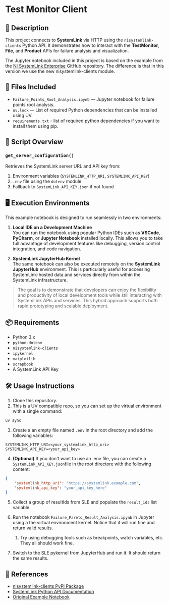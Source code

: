 # Test Monitor Client

## 📘 Description

This project connects to **SystemLink** via HTTP using the `nisystemlink-clients` Python API. It demonstrates how to interact with the **TestMonitor**, **File**, and **Product** APIs for failure analysis and visualization.

The Jupyter notebook included in this project is based on the example from the [NI SystemLink Enterprise](https://github.com/ni/systemlink-enterprise-examples/blob/main/Script%20Analysis%20Examples/Test%20Data%20Analysis/Failure_Pareto_Result_Analysis.ipynb) GitHub repository. The difference is that in this version we use the new nisystemlink-clients module.

## 📁 Files Included

- `Failure_Points_Root_Analysis.ipynb` — Jupyter notebook for failure points root analysis.
- `uv.lock` — List of required Python dependencies that can be installed using UV.
- `requirements.txt` - list of required python dependencies if you want to install them using pip.

## 🧠 Script Overview

### `get_server_configuration()`

Retrieves the SystemLink server URL and API key from:

1. Environment variables (`SYSTEMLINK_HTTP_URI`, `SYSTEMLINK_API_KEY`)
2. `.env` file using the `dotenv` module
3. Fallback to `SystemLink_API_KEY.json` if not found

## 🖥️ Execution Environments

This example notebook is designed to run seamlessly in two environments:

1. **Local IDE on a Development Machine**  
   You can run the notebook using popular Python IDEs such as **VSCode**, **PyCharm**, or **Jupyter Notebook** installed locally. This allows you to take full advantage of development features like debugging, version control integration, and code navigation.

2. **SystemLink JupyterHub Kernel**  
   The same notebook can also be executed remotely on the **SystemLink JupyterHub** environment. This is particularly useful for accessing SystemLink-hosted data and services directly from within the SystemLink infrastructure.

> The goal is to demonstrate that developers can enjoy the flexibility and productivity of local development tools while still interacting with SystemLink APIs and services. This hybrid approach supports both rapid prototyping and scalable deployment.

## 📦 Requirements

- Python 3.x
- `python-dotenv`
- `nisystemlink-clients`
- `ipykernel`
- `matplotlib`
- `scrapbook`
- A SystemLink API Key

## 🛠️ Usage Instructions

1. Clone this repository.
2. This is a UV compatible repo, so you can set up the virtual environment with a single command:

```bash
uv sync
```

3. Create a an empty file named `.env` in the root directory and add the following variables:

```env
SYSTEMLINK_HTTP_URI=<your_systemlink_http_uri>
SYSTEMLINK_API_KEY=<your_api_key>
```

4. **(Optional)** If you don't want to use an .env file, you can create a `SystemLink_API_KEY.json`file in the root directore with the following content:

```json
{
    "systemlink_http_uri": "https://systemlink.example.com",
    "systemlink_api_key": "your_api_key_here"
}
```

5. Collect a group of resultIds from SLE and populate the `result_ids` list variable.

6. Run the notebook `Failure_Pareto_Result_Analysis.ipynb` in Jupyter using a the virtual environment kernel. Notice that it will run fine and return valid results.
   1. Try using debugging tools such as breakpoints, watch variables, etc. They all should work fine.

7. Switch to the SLE pykernel from JupyterHub and run it. It should return the same results.

## 🔗 References

- [nisystemlink-clients PyPI Package](https://pypi.org/project/nisystemlink-clients/)
- [SystemLink Python API Documentation](https://python-docs.systemlink.io/en/stable/index.html)
- [Original Example Notebook](https://github.com/ni/systemlink-enterprise-examples/blob/main/Script%20Analysis%20Examples/Test%20Data%20Analysis/Failure_Pareto_Result_Analysis.ipynb)
